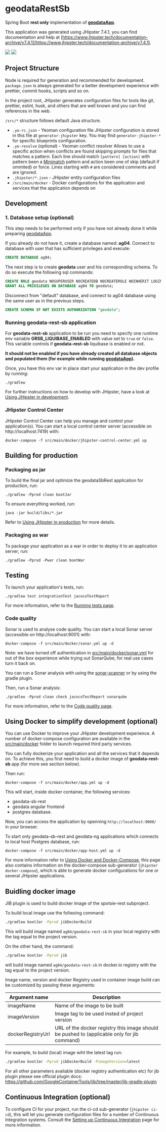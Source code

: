 # geodataRestSb
Spring Boot **rest only** implementation of **[geodataApp][]**.

This application was generated using JHipster 7.4.1, you can find documentation and help at [https://www.jhipster.tech/documentation-archive/v7.4.1](https://www.jhipster.tech/documentation-archive/v7.4.1).

![](https://img.shields.io/badge/Java-ED8B00?style=for-the-badge&logo=java&logoColor=white&style=flat)
![](https://img.shields.io/badge/Spring-6DB33F?style=for-the-badge&logo=spring&logoColor=white&style=flat)

## Project Structure

Node is required for generation and recommended for development. `package.json` is always generated for a better development experience with prettier, commit hooks, scripts and so on.

In the project root, JHipster generates configuration files for tools like git, prettier, eslint, husk, and others that are well known and you can find references in the web.

`/src/*` structure follows default Java structure.

- `.yo-rc.json` - Yeoman configuration file
  JHipster configuration is stored in this file at `generator-jhipster` key. You may find `generator-jhipster-*` for specific blueprints configuration.
- `.yo-resolve` (optional) - Yeoman conflict resolver
  Allows to use a specific action when conflicts are found skipping prompts for files that matches a pattern. Each line should match `[pattern] [action]` with pattern been a [Minimatch](https://github.com/isaacs/minimatch#minimatch) pattern and action been one of skip (default if ommited) or force. Lines starting with `#` are considered comments and are ignored.
- `.jhipster/*.json` - JHipster entity configuration files
- `/src/main/docker` - Docker configurations for the application and services that the application depends on

## Development

### 1. Database setup (optional)
This step needs to be performed only if you have not already done it while preparing [geodataApp][].

If you already do not have it, create a database named: **ag04**.
Connect to database with user that has sufficient privileges and execute:

```sql
CREATE DATABASE ag04;
```

The next step is to create **geodata** user and his corresponding schema.
To do so execute the following sql commands:

```sql
CREATE ROLE geodata NOSUPERUSER NOCREATEDB NOCREATEROLE NOINHERIT LOGIN PASSWORD 'geodatapwd';
GRANT ALL PRIVILEGES ON DATABASE ag04 TO geodata;
```

Disconnect from "default" database, and connect to ag04 database using the same user as in the previous steps.

```sql
CREATE SCHEMA IF NOT EXISTS AUTHORIZATION "geodata";
```
### Running geodata-rest-sb application

For **geodata-rest-sb** application to be run you need to specify one runtime env variable **GRSB_LIQUIBASE_ENABLED** with value set to `true` or `false`.
This variable controls if **geodata-rest-sb** liquibase is enabled or not. 

**It should not be enabled if you have already created all database objects and populated them (for example while running [geodataApp][]).**

Once, you have this env var in place start your application in the dev profile by running:

```
./gradlew
```

For further instructions on how to develop with JHipster, have a look at [Using JHipster in development][].

### JHipster Control Center

JHipster Control Center can help you manage and control your application(s). You can start a local control center server (accessible on http://localhost:7419) with:

```
docker-compose -f src/main/docker/jhipster-control-center.yml up
```

## Building for production

### Packaging as jar

To build the final jar and optimize the geodataSbRest application for production, run:

```
./gradlew -Pprod clean bootJar
```

To ensure everything worked, run:

```
java -jar build/libs/*.jar
```

Refer to [Using JHipster in production][] for more details.

### Packaging as war

To package your application as a war in order to deploy it to an application server, run:

```
./gradlew -Pprod -Pwar clean bootWar
```

## Testing

To launch your application's tests, run:

```
./gradlew test integrationTest jacocoTestReport
```

For more information, refer to the [Running tests page][].

### Code quality

Sonar is used to analyse code quality. You can start a local Sonar server (accessible on http://localhost:9001) with:

```
docker-compose -f src/main/docker/sonar.yml up -d
```

Note: we have turned off authentication in [src/main/docker/sonar.yml](src/main/docker/sonar.yml) for out of the box experience while trying out SonarQube, for real use cases turn it back on.

You can run a Sonar analysis with using the [sonar-scanner](https://docs.sonarqube.org/display/SCAN/Analyzing+with+SonarQube+Scanner) or by using the gradle plugin.

Then, run a Sonar analysis:

```
./gradlew -Pprod clean check jacocoTestReport sonarqube
```

For more information, refer to the [Code quality page][].

## Using Docker to simplify development (optional)

You can use Docker to improve your JHipster development experience. A number of docker-compose configuration are available in the [src/main/docker](src/main/docker) folder to launch required third party services.

You can fully dockerize your application and all the services that it depends on.
To achieve this, you first need to build a docker image of **geodata-rest-sb** app (for more see section below).

Then run:

```
docker-compose -f src/main/docker/app.yml up -d
```
This will start, inside docker container, the following services:
- geodata-sb-rest 
- geodata angular frontend
- postgres database.

Now, you can access the application by openning `http://localhost:9000/` in your browser.

To start only geodata-sb-rest and geodata-ng applications which connects to local host Postgres database, run:

```
docker-compose -f src/main/docker/app-host.yml up -d
```

For more information refer to [Using Docker and Docker-Compose][], this page also contains information on the docker-compose sub-generator (`jhipster docker-compose`), which is able to generate docker configurations for one or several JHipster applications.


## Buidling docker image
JIB plugin is used to build docker image of the spotsie-rest subproject.

To build local image use the follwoing command:

```bash
./gradlew bootJar -Pprod jibDockerBuild
```
This will build image named ` ag04/geodata-rest-sb ` in your local registry with the tag equal to the project version.

On the other hand, the command:

```bash
./gradlew bootJar -Pprod jib
```
will build image named `ag04/geodata-rest-sb` in docker.io registry with the tag equal to the project version.

Image name, version and docker Registry used in container image build can be customized by passing these arguments:

| Argument name     | Description                    |
|-------------------|--------------------------------|
| imageName         | Name of the image to be built  |
| imageVersion      | Image tag to be used insted of project version  |
| dockerRegistryUrl | URL of the docker registry this image should be pushed to (applicable only for jib command) |


For example, to build (local) image wiht the latest tag run:

```bash
./gradlew bootJar -Pprod jibDockerBuild -PimageVersion=latest
```

For all other parameters available (docker registry authentication etc) for jib plugin please see official plugin docs:
https://github.com/GoogleContainerTools/jib/tree/master/jib-gradle-plugin

## Continuous Integration (optional)

To configure CI for your project, run the ci-cd sub-generator (`jhipster ci-cd`), this will let you generate configuration files for a number of Continuous Integration systems. Consult the [Setting up Continuous Integration][] page for more information.

[jhipster homepage and latest documentation]: https://www.jhipster.tech
[jhipster 7.4.1 archive]: https://www.jhipster.tech/documentation-archive/v7.4.1
[using jhipster in development]: https://www.jhipster.tech/documentation-archive/v7.4.1/development/
[using docker and docker-compose]: https://www.jhipster.tech/documentation-archive/v7.4.1/docker-compose
[using jhipster in production]: https://www.jhipster.tech/documentation-archive/v7.4.1/production/
[running tests page]: https://www.jhipster.tech/documentation-archive/v7.4.1/running-tests/
[code quality page]: https://www.jhipster.tech/documentation-archive/v7.4.1/code-quality/
[setting up continuous integration]: https://www.jhipster.tech/documentation-archive/v7.4.1/setting-up-ci/
[node.js]: https://nodejs.org/
[npm]: https://www.npmjs.com/
[geodataApp]: https://github.com/dmadunic/geodata-app
